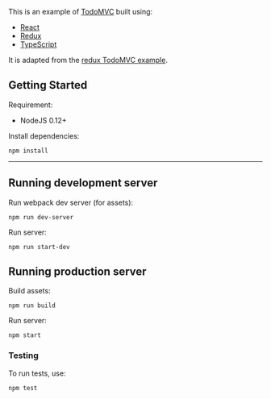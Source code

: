 This is an example of [TodoMVC](http://todomvc.com/) built using:

- [React](http://facebook.github.io/react/)
- [Redux](https://github.com/rackt/redux)
- [TypeScript](http://www.typescriptlang.org/)

It is adapted from the [redux TodoMVC example](https://github.com/rackt/redux/tree/master/examples/todomvc).

## Getting Started

Requirement:

- NodeJS 0.12+


Install dependencies:

```
npm install
```

---

## Running development server

Run webpack dev server (for assets):

```
npm run dev-server
```

Run server:

```
npm run start-dev
```

## Running production server

Build assets:

```
npm run build
```

Run server:

```
npm start
```

### Testing

To run tests, use:

```
npm test
```
